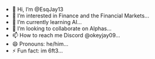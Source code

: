 - 👋 Hi, I’m @EsqJay13
- 👀 I’m interested in Finance and the Financial Markets...
- 🌱 I’m currently learning AI...
- 💞️ I’m looking to collaborate on Alphas...
- 📫 How to reach me Discord @okeyjay09...
- 😄 Pronouns: he/him...
- ⚡ Fun fact: im 6ft3...

<!---
EsqJay13/EsqJay13 is a ✨ special ✨ repository because its `README.md` (this file) appears on your GitHub profile.
You can click the Preview link to take a look at your changes.
--->
